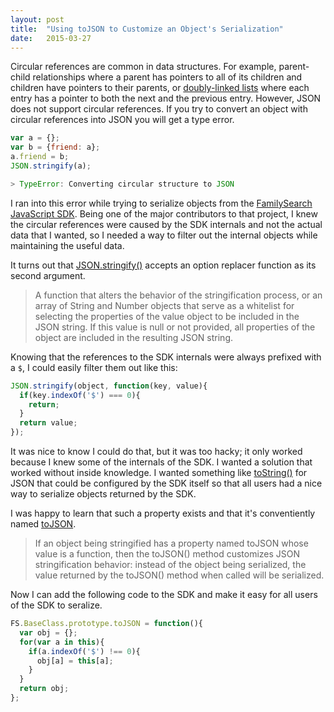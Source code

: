 ```yaml
---
layout: post
title:  "Using toJSON to Customize an Object's Serialization"
date:   2015-03-27
---
```


Circular references are common in data structures. For example, parent-child
relationships where a parent has pointers to all of its children and children
have pointers to their parents, or [doubly-linked lists][double-list] where
each entry has a pointer to both the next and the previous entry. However,
JSON does not support circular references. If you try to convert an object with
circular references into JSON you will get a type error.

```js
var a = {};
var b = {friend: a};
a.friend = b;
JSON.stringify(a);

> TypeError: Converting circular structure to JSON
```

I ran into this error while trying to serialize objects from the
[FamilySearch JavaScript SDK][fs-sdk]. Being one of the major contributors to
that project, I knew the circular references were caused by the SDK internals
and not the actual data that I wanted, so I needed a way to filter out the 
internal objects while maintaining the useful data.

It turns out that [JSON.stringify()][stringify] accepts an option replacer 
function as its second argument.

> A function that alters the behavior of the stringification process, or an 
> array of String and Number objects that serve as a whitelist for selecting 
> the properties of the value object to be included in the JSON string. If this 
> value is null or not provided, all properties of the object are included in
> the resulting JSON string.

Knowing that the references to the SDK internals were always prefixed with a `$`,
I could easily filter them out like this:

```js
JSON.stringify(object, function(key, value){
  if(key.indexOf('$') === 0){
    return;
  }
  return value;
});
```

It was nice to know I could do that, but it was too hacky; it only worked because 
I knew some of the internals of the SDK. I wanted a solution that worked without
inside knowledge. I wanted something like [toString()][tostring] for JSON that
could be configured by the SDK itself so that all users had a nice way to serialize
objects returned by the SDK.

I was happy to learn that such a property exists and that it's conventiently
named [toJSON][tojson].

> If an object being stringified has a property named toJSON whose value is a 
> function, then the toJSON() method customizes JSON stringification behavior: 
> instead of the object being serialized, the value returned by the toJSON()
> method when called will be serialized.

Now I can add the following code to the SDK and make it easy for all users of 
the SDK to seralize.

```js
FS.BaseClass.prototype.toJSON = function(){
  var obj = {};
  for(var a in this){
    if(a.indexOf('$') !== 0){
      obj[a] = this[a];
    }
  }
  return obj;
};
```

[fs-sdk]: https://github.com/rootsdev/familysearch-javascript-sdk
[double-list]: http://en.wikipedia.org/wiki/Doubly_linked_list
[stringify]: https://developer.mozilla.org/en-US/docs/Web/JavaScript/Reference/Global_Objects/JSON/stringify
[tostring]: https://developer.mozilla.org/en-US/docs/Web/JavaScript/Reference/Global_Objects/Object/toString
[tojson]: https://developer.mozilla.org/en-US/docs/Web/JavaScript/Reference/Global_Objects/JSON/stringify#toJSON_behavior